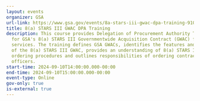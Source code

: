```yaml
---
layout: events
organizer: GSA
url-link: https://www.gsa.gov/events/8a-stars-iii-gwac-dpa-training-91024
title: 8(a) STARS III GWAC DPA Training
description: This course provides Delegation of Procurement Authority Training
  for GSA's 8(a) STARS III Governmentwide Acquisition Contract (GWAC) for IT
  services. The training defines GSA GWACs, identifies the features and benefits
  of the 8(a) STARS III GWAC, provides an understanding of 8(a) STARS III
  ordering procedures and outlines responsibilities of ordering contracting
  officers.
start-time: 2024-09-10T14:00:00.000-00:00
end-time: 2024-09-10T15:00:00.000-00:00
event-type: Online
gov-only: true
is-external: true
---
```

